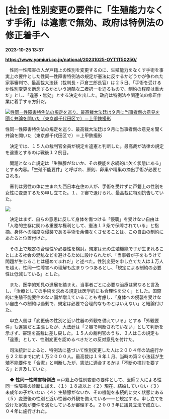 # [社会] 性別変更の要件に「生殖能力なくす手術」は違憲で無効、政府は特例法の修正着手へ

**2023-10-25 13:37**

**https://www.yomiuri.co.jp/national/20231025-OYT1T50250/**

　性同一性障害の人が戸籍上の性別を変更するのに、生殖能力をなくす手術を事実上の要件とした性同一性障害特例法の規定が憲法に反するかどうかが争われた家事審判で、最高裁大法廷（裁判長・戸倉三郎長官）は２５日、「手術を受けるか性別変更を断念するかという過酷な二者択一を迫るもので、制約の程度は重大だ」とし、「違憲・無効」とする決定を出した。政府は特例法や関連法の修正作業に着手する方針だ。

[![性同一性障害特例法の規定を巡り、最高裁大法廷は９月に当事者側の意見を聞く弁論を開いた（東京都千代田区で）＝上甲鉄撮影](https://www.yomiuri.co.jp/media/2023/10/20231025-OYT1I50182-1.jpg)](https://www.yomiuri.co.jp/pluralphoto/20231025-OYT1I50182/)

性同一性障害特例法の規定を巡り、最高裁大法廷は９月に当事者側の意見を聞く弁論を開いた（東京都千代田区で）＝上甲鉄撮影

　決定では、１５人の裁判官全員が規定を違憲と判断した。最高裁が法律の規定を違憲とするのは戦後１２例目。

　問題となった規定は「生殖腺がないか、その機能を永続的に欠く状態にある」とする内容。「生殖不能要件」と呼ばれ、原則、卵巣や精巣の摘出手術が必要とされる。

　審判は男性の体に生まれた西日本在住の人が、手術を受けずに戸籍上の性別を女性に変更するため申し立てた。１、２審で退けられ、最高裁に特別抗告していた。

[![](https://www.yomiuri.co.jp/media/2023/10/20231025-OYT1I50181-1.jpg)](https://www.yomiuri.co.jp/pluralphoto/20231025-OYT1I50181/)

　決定はまず、自らの意思に反して身体を傷つける「侵襲」を受けない自由は「人格的生存に関わる重要な権利として、憲法１３条で保障されている」と指摘。身体への強度な侵襲である手術を余儀なくさせることは、この自由の制約にあたると位置付けた。

　その上で規定の合理性や必要性を検討。規定は元の生殖機能で子が生まれることによる社会の混乱などを避けるために設けられたが、「当事者が子をもうけて問題が生じることは極めてまれだ」と述べた。性別変更を申し立てた人は１万人を超え、性同一性障害への理解も広まりつつあるとし、「規定による制約の必要性は低減している」とした。

　また、医学的知見の進展を踏まえ、当事者ごとに必要な治療は異なると言及し、「治療としての手術を求める規定は医学的にも合理性を欠く」とした。国際的に生殖不能要件のない国が増えていることも考慮し、「身体への侵襲を受けない自由への制約は過剰で、規定は必要で合理的なものとはいえない」と結論付けた。

　申立人側は「変更後の性別と近い性器の外観を備えている」とする「外観要件」も違憲だと主張したが、大法廷は「２審で判断されていない」として判断を示さず、審理を高裁に差し戻した。１５人の裁判官のうち、３人はこの規定も「違憲」として、性別変更を認めるべきだとの反対意見を付けた。

　司法統計によると、特例法に基づいて性別変更した人は２００４年の法施行から２２年までに約１万２０００人。最高裁は１９年１月、当時の第２小法廷が生殖不能要件を「合憲」と判断したが、憲法に適合するかは「不断の検討を要する」と言及していた。

　◆ **性同一性障害特例法** ＝戸籍上の性別変更の要件として、医師２人による性同一性障害の診断に加え、〈１〉１８歳以上〈２〉現在、結婚していない〈３〉未成年の子がいない〈４〉生殖腺がないか、その機能を永続的に欠く状態にある〈５〉変更後の性別と近い性器の外観を備えている――と規定する。申し立てを受けた家裁が要件を満たしているか審理する。２００３年に議員立法で成立し、０４年に施行された。